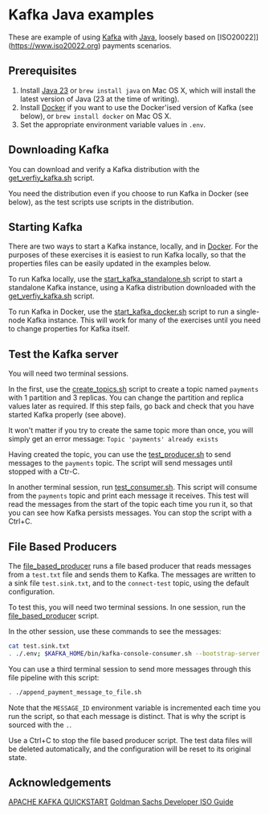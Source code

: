 # Kafka Java examples

These are example of using [Kafka](hhttps://kafka.apache.org/) with [Java](https://www.java.com/en/), loosely based on [ISO20022]](https://www.iso20022.org) payments scenarios.

## Prerequisites

1. Install [Java 23](https://java.com/en/download/) or `brew install java` on Mac OS X, which will install the latest version of Java (23 at the time of writing).
2. Install [Docker](https://docs.docker.com/engine/installation/) if you want to use the Docker'ised version of Kafka (see below), or `brew install docker` on Mac OS X.
3. Set the appropriate environment variable values in `.env`.

## Downloading Kafka

You can download and verify a Kafka distribution with the [get_verfiy_kafka.sh](./get_verify_kafka.sh) script. 

You need the distribution even if you choose to run Kafka in Docker (see below), as the test scripts use scripts in the distribution.

## Starting Kafka

There are two ways to start a Kafka instance, locally, and in [Docker](./start_kafka_docker.sh). For the purposes of these exercises it is easiest to run Kafka locally, so that the properties files can be easily updated in the examples below. 

To run Kafka locally, use the [start_kafka_standalone.sh](./start_kafka_standalone.sh) script to start a standalone Kafka instance, using a Kafka distribution downloaded with the [get_verfiy_kafka.sh](./get_verify_kafka.sh) script.

To run Kafka in Docker, use the [start_kafka_docker.sh](./start_kafka_docker.sh) script to run a single-node Kafka instance. This will work for many of the exercises until you need to change properties for Kafka itself.

## Test the Kafka server

You will need two terminal sessions.

In the first, use the [create_topics.sh](./create_topics.sh) script to create a topic named `payments` with 1 partition and 3 replicas. You can change the partition and replica values later as required. If this step fails, go back and check that you have started Kafka properly (see above).

It won't matter if you try to create the same topic more than once, you will simply get an error message: `Topic 'payments' already exists`

Having created the topic, you can use the [test_producer.sh](./test_producer.sh) to send messages to the `payments` topic. The script will send messages until stopped with a Ctr-C.

In another terminal session, run [test_consumer.sh](./test_consumer.sh). This script will consume from the `payments` topic and print each message it receives. This test will read the messages from the start of the topic each time you run it, so that you can see how Kafka persists messages. You can stop the script with a Ctrl+C.

## File Based Producers

The [file_based_producer](./file_based_producer) runs a file based producer that reads messages from a `test.txt` file and sends them to Kafka. The messages are written to a sink file `test.sink.txt`, and to the `connect-test` topic, using the default configuration.

To test this, you will need two terminal sessions. In one session, run the [file_based_producer](./file_based_producer) script.

In the other session, use these commands to see the messages:

``` bash
cat test.sink.txt
. ./.env; $KAFKA_HOME/bin/kafka-console-consumer.sh --bootstrap-server localhost:9092 --topic connect-test --from-beginning
```

You can use a third terminal session to send more messages through this file pipeline with this script:

```bash
. ./append_payment_message_to_file.sh
```

Note that the `MESSAGE_ID` environment variable is incremented each time you run the script, so that each message is distinct. That is why the script is sourced with the `.`.

Use a Ctrl+C to stop the file based producer script. The test data files will be deleted automatically, and the configuration will be reset to its original state.

## Acknowledgements

[APACHE KAFKA QUICKSTART](https://kafka.apache.org/quickstart)
[Goldman Sachs Developer ISO Guide](https://developer.gs.com/docs/services/transaction-banking/iso-file/)

